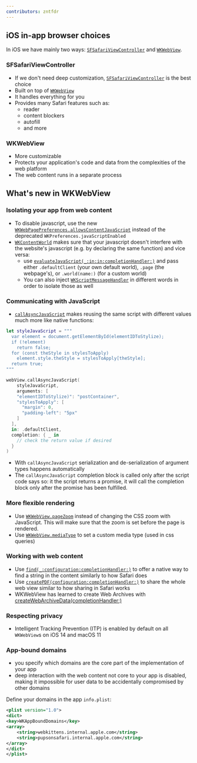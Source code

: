 ```yaml
---
contributors: zntfdr
---
```


## iOS in-app browser choices

In iOS we have mainly two ways: [`SFSafariViewController`][SFSafariViewController] and [`WKWebView`][WKWebView].

### SFSafariViewController

- If we don't need deep customization, [`SFSafariViewController`][SFSafariViewController] is the best choice
- Built on top of [`WKWebView`][WKWebView]
- It handles everything for you
- Provides many Safari features such as:
  - reader
  - content blockers
  - autofill
  - and more

### WKWebView

- More customizable
- Protects your application's code and data from the complexities of the web platform
- The web content runs in a separate process

## What's new in WKWebView

### Isolating your app from web content

- To disable javascript, use the new [`WKWebPagePreferences.allowsContentJavaScript`][allowsContentJavaScript] instead of the deprecated `WKPreferences.javaScriptEnabled`
- [`WKContentWorld`][WKContentWorld] makes sure that your javascript doesn't interfere with the website's javascript (e.g. by declaring the same function) and vice versa:
  -  use [`evaluateJavaScript(_:in:in:completionHandler:)`][evaluateJavaScript(_:in:in:completionHandler:)] and pass either `.defaultClient` (your own default world), `.page` (the webpage's), or `.world(name:)` (for a custom world)
  - You can also inject [`WKScriptMessageHandler`][WKScriptMessageHandler] in different words in order to isolate those as well

### Communicating with JavaScript

- [`callAsyncJavaScript`][callAsyncJavaScript] makes reusing the same script with different values much more like native functions:

```swift
let styleJavaScript = """
  var element = document.getElementById(elementIDToStylize);
  if (!element) 
    return false; 
  for (const theStyle in stylesToApply)
    element.style.theStyle = stylesToApply[theStyle]; 
  return true; 
"""

webView.callAsyncJavaScript(
	styleJavaScript, 
	arguments: [ 
    "elementIDToStylize)": "postContainer", 
    "stylesToApply": [
      "margin": 0, 
      "padding-left": "5px"
    ]
  ], 
  in: .defaultClient, 
  completion: { _ in
   	// check the return value if desired 
  }
)
```

- With `callAsyncJavaScript` serialization and de-serialization of argument types happens automatically
- The `callAsyncJavaScript` completion block is called only after the script code says so: it the script returns a promise, it will call the completion block only after the promise has been fulfilled.

### More flexible rendering

- Use [`WKWebView.pageZoom`][WKWebView.pageZoom] instead of changing the CSS zoom with JavaScript. This will make sure that the zoom is set before the page is rendered.
- Use [`WKWebView.mediaType`][WKWebView.mediaType] to set a custom media type (used in css queries)

### Working with web content

- Use [`find(_:configuration:completionHandler:)`][findString] to offer a native way to find a string in the content similarly to how Safari does
- Use [`createPDF(configuration:completionHandler:)`][createPdf] to share the whole web view similar to how sharing in Safari works
- WKWebView has learned to create Web Archives with [createWebArchiveData(completionHandler:)][createWebArchiveData(completionHandler:)]

### Respecting privacy

- Intelligent Tracking Prevention (ITP) is enabled by default on all `WKWebView`s on iOS 14 and macOS 11


### App-bound domains

- you specify which domains are the core part of the implementation of your app
- deep interaction with the web content not core to your app is disabled, making it impossible for user data to be accidentally compromised by other domains 

Define your domains in the app `info.plist`:

```xml
<plist version="1.0">
<dict> 
<key>WKAppBoundDomains</key>
<array>
	<string>webkittens.internal.apple.com</string>
	<string>pupsonsafari.internal.apple.com</string>
</array>
</dict>
</plist> 
```

[SFSafariViewController]: https://developer.apple.com/documentation/safariservices/sfsafariviewcontroller
[WKWebView]: https://developer.apple.com/documentation/webkit/wkwebview
[allowsContentJavaScript]: https://developer.apple.com/documentation/webkit/wkwebpagepreferences/3552422-allowscontentjavascript
[WKContentWorld]: https://developer.apple.com/documentation/webkit/wkcontentworld
[evaluateJavaScript(_:in:in:completionHandler:)]: https://developer.apple.com/documentation/webkit/wkwebview/3656442-evaluatejavascript
[WKScriptMessageHandler]: https://developer.apple.com/documentation/webkit/wkscriptmessagehandler
[callAsyncJavaScript]: https://developer.apple.com/documentation/webkit/wkwebview/3656441-callasyncjavascript
[WKWebView.pageZoom]: https://developer.apple.com/documentation/webkit/wkwebview/3516411-pagezoom
[WKWebView.mediaType]: https://developer.apple.com/documentation/webkit/wkwebview/3516410-mediatype
[findString]: https://developer.apple.com/documentation/webkit/wkwebview/3650493-find
[createPdf]: https://developer.apple.com/documentation/webkit/wkwebview/3650490-createpdf
[createWebArchiveData(completionHandler:)]: https://developer.apple.com/documentation/webkit/wkwebview/3650491-createwebarchivedata